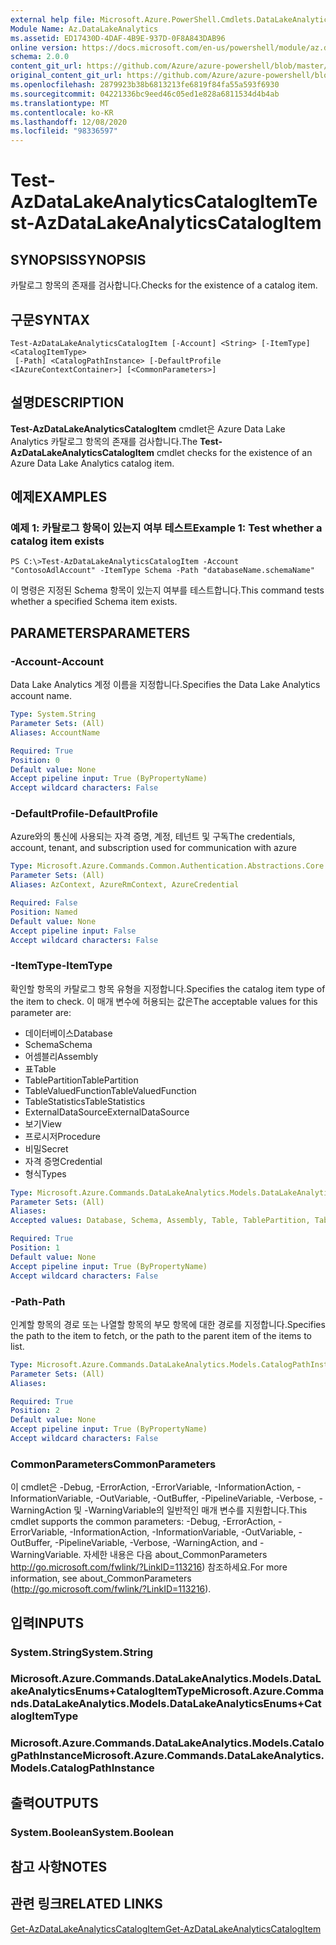 ```yaml
---
external help file: Microsoft.Azure.PowerShell.Cmdlets.DataLakeAnalytics.dll-Help.xml
Module Name: Az.DataLakeAnalytics
ms.assetid: ED17430D-4DAF-4B9E-937D-0F8A843DAB96
online version: https://docs.microsoft.com/en-us/powershell/module/az.datalakeanalytics/test-azdatalakeanalyticscatalogitem
schema: 2.0.0
content_git_url: https://github.com/Azure/azure-powershell/blob/master/src/DataLakeAnalytics/DataLakeAnalytics/help/Test-AzDataLakeAnalyticsCatalogItem.md
original_content_git_url: https://github.com/Azure/azure-powershell/blob/master/src/DataLakeAnalytics/DataLakeAnalytics/help/Test-AzDataLakeAnalyticsCatalogItem.md
ms.openlocfilehash: 2879923b38b6813213fe6819f84fa55a593f6930
ms.sourcegitcommit: 04221336bc9eed46c05ed1e828a6811534d4b4ab
ms.translationtype: MT
ms.contentlocale: ko-KR
ms.lasthandoff: 12/08/2020
ms.locfileid: "98336597"
---
```

# <span data-ttu-id="27dca-101">Test-AzDataLakeAnalyticsCatalogItem</span><span class="sxs-lookup"><span data-stu-id="27dca-101">Test-AzDataLakeAnalyticsCatalogItem</span></span>

## <span data-ttu-id="27dca-102">SYNOPSIS</span><span class="sxs-lookup"><span data-stu-id="27dca-102">SYNOPSIS</span></span>
<span data-ttu-id="27dca-103">카탈로그 항목의 존재를 검사합니다.</span><span class="sxs-lookup"><span data-stu-id="27dca-103">Checks for the existence of a catalog item.</span></span>

## <span data-ttu-id="27dca-104">구문</span><span class="sxs-lookup"><span data-stu-id="27dca-104">SYNTAX</span></span>

```
Test-AzDataLakeAnalyticsCatalogItem [-Account] <String> [-ItemType] <CatalogItemType>
 [-Path] <CatalogPathInstance> [-DefaultProfile <IAzureContextContainer>] [<CommonParameters>]
```

## <span data-ttu-id="27dca-105">설명</span><span class="sxs-lookup"><span data-stu-id="27dca-105">DESCRIPTION</span></span>
<span data-ttu-id="27dca-106">**Test-AzDataLakeAnalyticsCatalogItem** cmdlet은 Azure Data Lake Analytics 카탈로그 항목의 존재를 검사합니다.</span><span class="sxs-lookup"><span data-stu-id="27dca-106">The **Test-AzDataLakeAnalyticsCatalogItem** cmdlet checks for the existence of an Azure Data Lake Analytics catalog item.</span></span>

## <span data-ttu-id="27dca-107">예제</span><span class="sxs-lookup"><span data-stu-id="27dca-107">EXAMPLES</span></span>

### <span data-ttu-id="27dca-108">예제 1: 카탈로그 항목이 있는지 여부 테스트</span><span class="sxs-lookup"><span data-stu-id="27dca-108">Example 1: Test whether a catalog item exists</span></span>
```
PS C:\>Test-AzDataLakeAnalyticsCatalogItem -Account "ContosoAdlAccount" -ItemType Schema -Path "databaseName.schemaName"
```

<span data-ttu-id="27dca-109">이 명령은 지정된 Schema 항목이 있는지 여부를 테스트합니다.</span><span class="sxs-lookup"><span data-stu-id="27dca-109">This command tests whether a specified Schema item exists.</span></span>

## <span data-ttu-id="27dca-110">PARAMETERS</span><span class="sxs-lookup"><span data-stu-id="27dca-110">PARAMETERS</span></span>

### <span data-ttu-id="27dca-111">-Account</span><span class="sxs-lookup"><span data-stu-id="27dca-111">-Account</span></span>
<span data-ttu-id="27dca-112">Data Lake Analytics 계정 이름을 지정합니다.</span><span class="sxs-lookup"><span data-stu-id="27dca-112">Specifies the Data Lake Analytics account name.</span></span>

```yaml
Type: System.String
Parameter Sets: (All)
Aliases: AccountName

Required: True
Position: 0
Default value: None
Accept pipeline input: True (ByPropertyName)
Accept wildcard characters: False
```

### <span data-ttu-id="27dca-113">-DefaultProfile</span><span class="sxs-lookup"><span data-stu-id="27dca-113">-DefaultProfile</span></span>
<span data-ttu-id="27dca-114">Azure와의 통신에 사용되는 자격 증명, 계정, 테넌트 및 구독</span><span class="sxs-lookup"><span data-stu-id="27dca-114">The credentials, account, tenant, and subscription used for communication with azure</span></span>

```yaml
Type: Microsoft.Azure.Commands.Common.Authentication.Abstractions.Core.IAzureContextContainer
Parameter Sets: (All)
Aliases: AzContext, AzureRmContext, AzureCredential

Required: False
Position: Named
Default value: None
Accept pipeline input: False
Accept wildcard characters: False
```

### <span data-ttu-id="27dca-115">-ItemType</span><span class="sxs-lookup"><span data-stu-id="27dca-115">-ItemType</span></span>
<span data-ttu-id="27dca-116">확인할 항목의 카탈로그 항목 유형을 지정합니다.</span><span class="sxs-lookup"><span data-stu-id="27dca-116">Specifies the catalog item type of the item to check.</span></span>
<span data-ttu-id="27dca-117">이 매개 변수에 허용되는 값은</span><span class="sxs-lookup"><span data-stu-id="27dca-117">The acceptable values for this parameter are:</span></span>
- <span data-ttu-id="27dca-118">데이터베이스</span><span class="sxs-lookup"><span data-stu-id="27dca-118">Database</span></span>
- <span data-ttu-id="27dca-119">Schema</span><span class="sxs-lookup"><span data-stu-id="27dca-119">Schema</span></span>
- <span data-ttu-id="27dca-120">어셈블리</span><span class="sxs-lookup"><span data-stu-id="27dca-120">Assembly</span></span>
- <span data-ttu-id="27dca-121">표</span><span class="sxs-lookup"><span data-stu-id="27dca-121">Table</span></span>
- <span data-ttu-id="27dca-122">TablePartition</span><span class="sxs-lookup"><span data-stu-id="27dca-122">TablePartition</span></span>
- <span data-ttu-id="27dca-123">TableValuedFunction</span><span class="sxs-lookup"><span data-stu-id="27dca-123">TableValuedFunction</span></span>
- <span data-ttu-id="27dca-124">TableStatistics</span><span class="sxs-lookup"><span data-stu-id="27dca-124">TableStatistics</span></span>
- <span data-ttu-id="27dca-125">ExternalDataSource</span><span class="sxs-lookup"><span data-stu-id="27dca-125">ExternalDataSource</span></span>
- <span data-ttu-id="27dca-126">보기</span><span class="sxs-lookup"><span data-stu-id="27dca-126">View</span></span>
- <span data-ttu-id="27dca-127">프로시저</span><span class="sxs-lookup"><span data-stu-id="27dca-127">Procedure</span></span>
- <span data-ttu-id="27dca-128">비밀</span><span class="sxs-lookup"><span data-stu-id="27dca-128">Secret</span></span>
- <span data-ttu-id="27dca-129">자격 증명</span><span class="sxs-lookup"><span data-stu-id="27dca-129">Credential</span></span>
- <span data-ttu-id="27dca-130">형식</span><span class="sxs-lookup"><span data-stu-id="27dca-130">Types</span></span>

```yaml
Type: Microsoft.Azure.Commands.DataLakeAnalytics.Models.DataLakeAnalyticsEnums+CatalogItemType
Parameter Sets: (All)
Aliases:
Accepted values: Database, Schema, Assembly, Table, TablePartition, TableValuedFunction, TableStatistics, ExternalDataSource, View, Procedure, Secret, Credential, Types, Package

Required: True
Position: 1
Default value: None
Accept pipeline input: True (ByPropertyName)
Accept wildcard characters: False
```

### <span data-ttu-id="27dca-131">-Path</span><span class="sxs-lookup"><span data-stu-id="27dca-131">-Path</span></span>
<span data-ttu-id="27dca-132">인계할 항목의 경로 또는 나열할 항목의 부모 항목에 대한 경로를 지정합니다.</span><span class="sxs-lookup"><span data-stu-id="27dca-132">Specifies the path to the item to fetch, or the path to the parent item of the items to list.</span></span>

```yaml
Type: Microsoft.Azure.Commands.DataLakeAnalytics.Models.CatalogPathInstance
Parameter Sets: (All)
Aliases:

Required: True
Position: 2
Default value: None
Accept pipeline input: True (ByPropertyName)
Accept wildcard characters: False
```

### <span data-ttu-id="27dca-133">CommonParameters</span><span class="sxs-lookup"><span data-stu-id="27dca-133">CommonParameters</span></span>
<span data-ttu-id="27dca-134">이 cmdlet은 -Debug, -ErrorAction, -ErrorVariable, -InformationAction, -InformationVariable, -OutVariable, -OutBuffer, -PipelineVariable, -Verbose, -WarningAction 및 -WarningVariable의 일반적인 매개 변수를 지원합니다.</span><span class="sxs-lookup"><span data-stu-id="27dca-134">This cmdlet supports the common parameters: -Debug, -ErrorAction, -ErrorVariable, -InformationAction, -InformationVariable, -OutVariable, -OutBuffer, -PipelineVariable, -Verbose, -WarningAction, and -WarningVariable.</span></span> <span data-ttu-id="27dca-135">자세한 내용은 다음 about_CommonParameters http://go.microsoft.com/fwlink/?LinkID=113216) 참조하세요.</span><span class="sxs-lookup"><span data-stu-id="27dca-135">For more information, see about_CommonParameters (http://go.microsoft.com/fwlink/?LinkID=113216).</span></span>

## <span data-ttu-id="27dca-136">입력</span><span class="sxs-lookup"><span data-stu-id="27dca-136">INPUTS</span></span>

### <span data-ttu-id="27dca-137">System.String</span><span class="sxs-lookup"><span data-stu-id="27dca-137">System.String</span></span>

### <span data-ttu-id="27dca-138">Microsoft.Azure.Commands.DataLakeAnalytics.Models.DataLakeAnalyticsEnums+CatalogItemType</span><span class="sxs-lookup"><span data-stu-id="27dca-138">Microsoft.Azure.Commands.DataLakeAnalytics.Models.DataLakeAnalyticsEnums+CatalogItemType</span></span>

### <span data-ttu-id="27dca-139">Microsoft.Azure.Commands.DataLakeAnalytics.Models.CatalogPathInstance</span><span class="sxs-lookup"><span data-stu-id="27dca-139">Microsoft.Azure.Commands.DataLakeAnalytics.Models.CatalogPathInstance</span></span>

## <span data-ttu-id="27dca-140">출력</span><span class="sxs-lookup"><span data-stu-id="27dca-140">OUTPUTS</span></span>

### <span data-ttu-id="27dca-141">System.Boolean</span><span class="sxs-lookup"><span data-stu-id="27dca-141">System.Boolean</span></span>

## <span data-ttu-id="27dca-142">참고 사항</span><span class="sxs-lookup"><span data-stu-id="27dca-142">NOTES</span></span>

## <span data-ttu-id="27dca-143">관련 링크</span><span class="sxs-lookup"><span data-stu-id="27dca-143">RELATED LINKS</span></span>

[<span data-ttu-id="27dca-144">Get-AzDataLakeAnalyticsCatalogItem</span><span class="sxs-lookup"><span data-stu-id="27dca-144">Get-AzDataLakeAnalyticsCatalogItem</span></span>](./Get-AzDataLakeAnalyticsCatalogItem.md)


